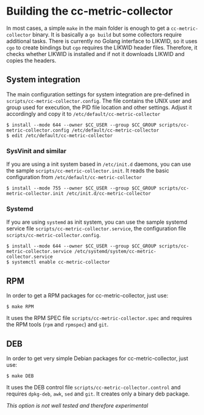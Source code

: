 # Building the cc-metric-collector

In most cases, a simple `make` in the main folder is enough to get a `cc-metric-collector` binary. It is basically a `go build` but some collectors require additional tasks. There is currently no Golang interface to LIKWID, so it uses `cgo` to create bindings but `cgo` requires the LIKWID header files. Therefore, it checks whether LIKWID is installed and if not it downloads LIKWID and copies the headers.

## System integration

The main configuration settings for system integration are pre-defined in `scripts/cc-metric-collector.config`. The file contains the UNIX user and group used for execution, the PID file location and other settings. Adjust it accordingly and copy it to `/etc/default/cc-metric-collector`

```
$ install --mode 644 --owner $CC_USER --group $CC_GROUP scripts/cc-metric-collector.config /etc/default/cc-metric-collector
$ edit /etc/default/cc-metric-collector
```

### SysVinit and similar

If you are using a init system based in `/etc/init.d` daemons, you can use the sample `scripts/cc-metric-collector.init`. It reads the basic configuration from `/etc/default/cc-metric-collector`

```
$ install --mode 755 --owner $CC_USER --group $CC_GROUP scripts/cc-metric-collector.init /etc/init.d/cc-metric-collector
```

### Systemd

If you are using `systemd` as init system, you can use the sample systemd service file `scripts/cc-metric-collector.service`, the configuration file `scripts/cc-metric-collector.config`.

```
$ install --mode 644 --owner $CC_USER --group $CC_GROUP scripts/cc-metric-collector.service /etc/systemd/system/cc-metric-collector.service
$ systemctl enable cc-metric-collector
```

## RPM

In order to get a RPM packages for cc-metric-collector, just use:

```
$ make RPM
```

It uses the RPM SPEC file `scripts/cc-metric-collector.spec` and requires the RPM tools (`rpm` and `rpmspec`) and `git`.

## DEB

In order to get very simple Debian packages for cc-metric-collector, just use:

```
$ make DEB
```

It uses the DEB control file `scripts/cc-metric-collector.control` and requires `dpkg-deb`, `awk`, `sed` and `git`. It creates only a binary deb package.

_This option is not well tested and therefore experimental_